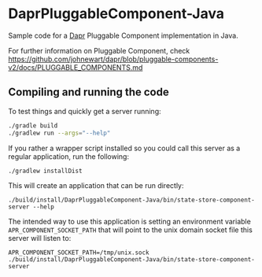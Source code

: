 # DaprPluggableComponent-Java

Sample code for a [Dapr] Pluggable Component implementation in Java.

For further information on Pluggable Component, check https://github.com/johnewart/dapr/blob/pluggable-components-v2/docs/PLUGGABLE_COMPONENTS.md

## Compiling and running the code

To test things and quickly get a server running:
```bash
./gradle build
./gradlew run --args="--help"
```

If you rather a wrapper script installed so you could call this server as a
regular application, run the following:

```shell
./gradlew installDist
```

This will create an application that can be run directly:

```shell
./build/install/DaprPluggableComponent-Java/bin/state-store-component-server --help
```

The intended way to use this application is setting an environment variable  `APR_COMPONENT_SOCKET_PATH` that will point to the unix domain socket file this server will listen to:
```shell
APR_COMPONENT_SOCKET_PATH=/tmp/unix.sock ./build/install/DaprPluggableComponent-Java/bin/state-store-component-server
```

[Dapr]: https://dapr.io
